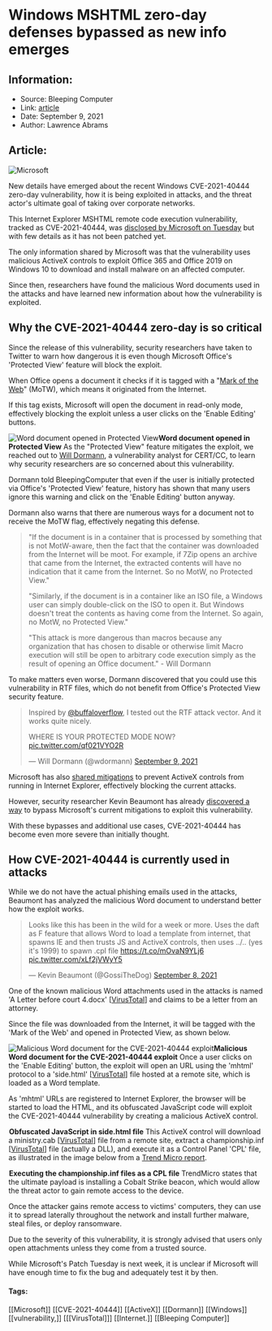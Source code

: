 # Windows MSHTML zero-day defenses bypassed as new info emerges
### 

## Information:
+ Source: Bleeping Computer
+ Link: [article](https://www.bleepingcomputer.com/news/microsoft/windows-mshtml-zero-day-defenses-bypassed-as-new-info-emerges/)
+ Date: September 9, 2021
+ Author: Lawrence Abrams


## Article:
![Microsoft](https://www.bleepstatic.com/content/hl-images/2021/03/18/microsoft-fire.jpg)


New details have emerged about the recent Windows CVE-2021-40444 zero-day vulnerability, how it is being exploited in attacks, and the threat actor's ultimate goal of taking over corporate networks.


This Internet Explorer MSHTML remote code execution vulnerability, tracked as CVE-2021-40444, was [disclosed by Microsoft on Tuesday](https://www.bleepingcomputer.com/news/security/microsoft-shares-temp-fix-for-ongoing-office-365-zero-day-attacks/) but with few details as it has not been patched yet.


The only information shared by Microsoft was that the vulnerability uses malicious ActiveX controls to exploit Office 365 and Office 2019 on Windows 10 to download and install malware on an affected computer.


Since then, researchers have found the malicious Word documents used in the attacks and have learned new information about how the vulnerability is exploited.


Why the CVE-2021-40444 zero-day is so critical
----------------------------------------------


Since the release of this vulnerability, security researchers have taken to Twitter to warn how dangerous it is even though Microsoft Office's 'Protected View' feature will block the exploit.


When Office opens a document it checks if it is tagged with a "[Mark of the Web](https://textslashplain.com/2016/04/04/downloads-and-the-mark-of-the-web/)" (MoTW), which means it originated from the Internet.


If this tag exists, Microsoft will open the document in read-only mode, effectively blocking the exploit unless a user clicks on the 'Enable Editing' buttons.



![Word document opened in Protected View](https://www.bleepstatic.com/images/news/Microsoft/vulnerabilities/CVE-2021-40444/protected-view-maldoc.jpg)**Word document opened in Protected View**
As the "Protected View" feature mitigates the exploit, we reached out to [Will Dormann](https://twitter.com/wdormann), a vulnerability analyst for CERT/CC, to learn why security researchers are so concerned about this vulnerability.


Dormann told BleepingComputer that even if the user is initially protected via Office's 'Protected View' feature, history has shown that many users ignore this warning and click on the 'Enable Editing' button anyway.


Dormann also warns that there are numerous ways for a document not to receive the MoTW flag, effectively negating this defense.



> 
> "If the document is in a container that is processed by something that is not MotW-aware, then the fact that the container was downloaded from the Internet will be moot. For example, if 7Zip opens an archive that came from the Internet, the extracted contents will have no indication that it came from the Internet. So no MotW, no Protected View."
> 
> 
> "Similarly, if the document is in a container like an ISO file, a Windows user can simply double-click on the ISO to open it. But Windows doesn't treat the contents as having come from the Internet. So again, no MotW, no Protected View."
> 
> 
> "This attack is more dangerous than macros because any organization that has chosen to disable or otherwise limit Macro execution will still be open to arbitrary code execution simply as the result of opening an Office document." - Will Dormann
> 
> 
> 


To make matters even worse, Dormann discovered that you could use this vulnerability in RTF files, which do not benefit from Office's Protected View security feature.




> 
> Inspired by [@buffaloverflow](https://twitter.com/buffaloverflow?ref_src=twsrc%5Etfw), I tested out the RTF attack vector. And it works quite nicely.  
> 
> WHERE IS YOUR PROTECTED MODE NOW? [pic.twitter.com/qf021VYO2R](https://t.co/qf021VYO2R)
> 
> 
> — Will Dormann (@wdormann) [September 9, 2021](https://twitter.com/wdormann/status/1435951560006189060?ref_src=twsrc%5Etfw)


Microsoft has also [shared mitigations](http://msrc.microsoft.com/update-guide/vulnerability/CVE-2021-40444) to prevent ActiveX controls from running in Internet Explorer, effectively blocking the current attacks.


However, security researcher Kevin Beaumont has already [discovered a way](https://twitter.com/GossiTheDog/status/1435570418623070210) to bypass Microsoft's current mitigations to exploit this vulnerability.


With these bypasses and additional use cases, CVE-2021-40444 has become even more severe than initially thought.


How CVE-2021-40444 is currently used in attacks
-----------------------------------------------


While we do not have the actual phishing emails used in the attacks, Beaumont has analyzed the malicious Word document to understand better how the exploit works.




> 
> Looks like this has been in the wild for a week or more. Uses the daft as F feature that allows Word to load a template from internet, that spawns IE and then trusts JS and ActiveX controls, then uses ../.. (yes it's 1999) to spawn .cpl file <https://t.co/mOvaN9YLj6> [pic.twitter.com/xLf2jVWyY5](https://t.co/xLf2jVWyY5)
> 
> 
> — Kevin Beaumont (@GossiTheDog) [September 8, 2021](https://twitter.com/GossiTheDog/status/1435562870331293706?ref_src=twsrc%5Etfw)


One of the known malicious Word attachments used in the attacks is named 'A Letter before court 4.docx' [[VirusTotal](https://www.virustotal.com/gui/file/938545f7bbe40738908a95da8cdeabb2a11ce2ca36b0f6a74deda9378d380a52/relations%20-%20A%20Letter%20before%20court%204.docx)] and claims to be a letter from an attorney.


Since the file was downloaded from the Internet, it will be tagged with the 'Mark of the Web' and opened in Protected View, as shown below.



![Malicious Word document for the CVE-2021-40444 exploit](https://www.bleepstatic.com/images/news/Microsoft/vulnerabilities/CVE-2021-40444/malicious-word-document.jpg)**Malicious Word document for the CVE-2021-40444 exploit**
Once a user clicks on the 'Enable Editing' button, the exploit will open an URL using the 'mhtml' protocol to a 'side.html' [[VirusTotal](https://www.virustotal.com/gui/file/d0fd7acc38b3105facd6995344242f28e45f5384c0fdf2ec93ea24bfbc1dc9e6)] file hosted at a remote site, which is loaded as a Word template.


As 'mhtml' URLs are registered to Internet Explorer, the browser will be started to load the HTML, and its obfuscated JavaScript code will exploit the CVE-2021-40444 vulnerability by creating a malicious ActiveX control.



![Obfuscated JavaScript in side.html file](data:image/gif;base64,R0lGODlhAQABAAAAACH5BAEKAAEALAAAAAABAAEAAAICTAEAOw==)**Obfuscated JavaScript in side.html file**
This ActiveX control will download a ministry.cab [[VirusTotal](https://www.virustotal.com/gui/file/1fb13a158aff3d258b8f62fe211fabeed03f0763b2acadbccad9e8e39969ea00)] file from a remote site, extract a championship.inf [[VirusTotal](https://www.virustotal.com/gui/file/bd4b9f4b79f8a9eedc12abe3919cecb041c61022485b87b3a5cdfd1891e30670)] file (actually a DLL), and execute it as a Control Panel 'CPL' file, as illustrated in the image below from a [Trend Micro report](https://www.trendmicro.com/en_us/research/21/i/remote-code-execution-zero-day--cve-2021-40444--hits-windows--tr.html).



![Executing the championship.inf files as a CPL file](data:image/gif;base64,R0lGODlhAQABAAAAACH5BAEKAAEALAAAAAABAAEAAAICTAEAOw==)**Executing the championship.inf files as a CPL file**
TrendMicro states that the ultimate payload is installing a Cobalt Strike beacon, which would allow the threat actor to gain remote access to the device.


Once the attacker gains remote access to victims' computers, they can use it to spread laterally throughout the network and install further malware, steal files, or deploy ransomware.


Due to the severity of this vulnerability, it is strongly advised that users only open attachments unless they come from a trusted source.


While Microsoft's Patch Tuesday is next week, it is unclear if Microsoft will have enough time to fix the bug and adequately test it by then.




#### Tags:
[[Microsoft]] [[CVE-2021-40444]] [[ActiveX]] [[Dormann]] [[Windows]] [[vulnerability,]] [[[VirusTotal]]] [[Internet.]] [[Bleeping Computer]]
